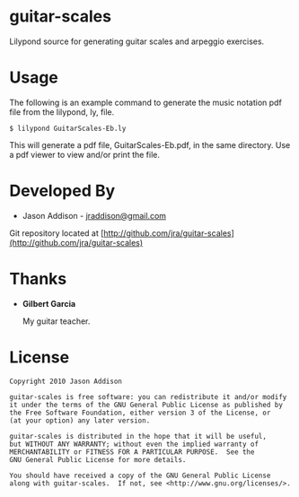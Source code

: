guitar-scales
===================
Lilypond source for generating guitar scales and arpeggio exercises.


Usage
=====
The following is an example command to generate the music notation pdf file
from the lilypond, ly, file.

    $ lilypond GuitarScales-Eb.ly

This will generate a pdf file, GuitarScales-Eb.pdf, in the same directory.
Use a pdf viewer to view and/or print the file.


Developed By
============
* Jason Addison - <jraddison@gmail.com>

Git repository located at
[http://github.com/jra/guitar-scales](http://github.com/jra/guitar-scales)


Thanks
======
*   __Gilbert Garcia__

    My guitar teacher.


License
=======
    Copyright 2010 Jason Addison
    
    guitar-scales is free software: you can redistribute it and/or modify
    it under the terms of the GNU General Public License as published by
    the Free Software Foundation, either version 3 of the License, or
    (at your option) any later version.
    
    guitar-scales is distributed in the hope that it will be useful,
    but WITHOUT ANY WARRANTY; without even the implied warranty of
    MERCHANTABILITY or FITNESS FOR A PARTICULAR PURPOSE.  See the
    GNU General Public License for more details.
    
    You should have received a copy of the GNU General Public License
    along with guitar-scales.  If not, see <http://www.gnu.org/licenses/>.

